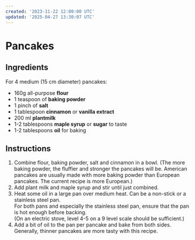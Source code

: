 ```yaml
---
created: '2023-11-22 12:00:00 UTC'
updated: '2025-04-27 13:30:07 UTC'
---
```


# Pancakes

## Ingredients

For 4 medium (15 cm diameter) pancakes:

- 160g all-purpose **flour**
- 1 teaspoon of **baking powder**
- 1 pinch of **salt**
- 1 tablespoon **cinnamon** or **vanilla extract**
- 200 ml **plantmilk**
- 1-2 tablespoons **maple syrup** or **sugar** to taste
- 1-2 tablespoons **oil** for baking

## Instructions

1. Combine flour, baking powder, salt and cinnamon in a bowl.
    (The more baking powder, the fluffier and stronger the pancakes will be.
    American pancakes are usually made with more baking powder than European pancakes.
    The current recipe is more European.)
1. Add plant milk and maple syrup and stir until just combined.
1. Heat some oil in a large pan over medium heat.
   Can be a non-stick or a stainless steel pan. \
   For both pans and especially the stainless steel pan, ensure that the pan is hot enough before backing. \
   (On an electric stove, level 4-5 on a 9 level scale should be sufficient.)
1. Add a bit of oil to the pan per pancake and bake from both sides.
   Generally, thinner pancakes are more tasty with this recipe.

